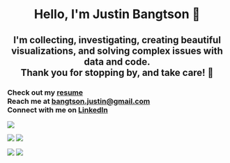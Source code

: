 <h1 align="center">Hello, I'm Justin Bangtson 👋</h1>
<h2 align="center">I'm collecting, investigating, creating beautiful visualizations, and solving complex issues with data and code.<br>Thank you for stopping by, and take care! 🤙</h2>

<h3>Check out my <a href="assets/JustinBangtson_resume.pdf" target="blank">resume</a><br>  Reach me at <a href="mailto:bangtson.justin@gmail.com" target="blank">bangtson.justin@gmail.com</a><br>  Connect with me on <a href="https://www.linkedin.com/in/justin-bangtson/" target="blank">LinkedIn</a></h3> 

![](http://github-profile-summary-cards.vercel.app/api/cards/profile-details?username=JBangtson&theme=midnight_purple) 

![](http://github-profile-summary-cards.vercel.app/api/cards/repos-per-language?username=JBangtson&theme=midnight_purple) ![](http://github-profile-summary-cards.vercel.app/api/cards/most-commit-language?username=JBangtson&theme=midnight_purple) 

![](http://github-profile-summary-cards.vercel.app/api/cards/stats?username=JBangtson&theme=midnight_purple) ![](http://github-profile-summary-cards.vercel.app/api/cards/productive-time?username=JBangtson&theme=midnight_purple&utcOffset=-7) 

